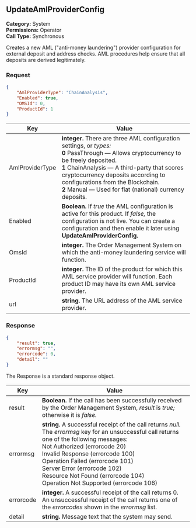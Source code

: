 ## UpdateAmlProviderConfig

**Category:** System<br />**Permissions:** Operator<br />**Call Type:** Synchronous

Creates a new AML ("anti-money laundering") provider configuration for external deposit and address checks. AML procedures help ensure that all deposits are derived legitimately.

### Request

```json
{
    "AmlProviderType": "ChainAnalysis",
    "Enabled": true,
    "OMSId": 0,
    "ProductId": 1
}
```

| Key             | Value                                                        |
| --------------- | ------------------------------------------------------------ |
| AmlProviderType | **integer.** There are three AML configuration settings, or *types:*<br />**0** PassThrough &mdash; Allows cryptocurrency to be freely deposited.<br />**1** ChainAnalysis &mdash; A third-party that scores cryptocurrency deposits according to configurations from the Blockchain.<br />**2** Manual &mdash; Used for fiat (national) currency deposits. |
| Enabled         | **Boolean.** If *true* the AML configuration is active for this product. If *false,* the configuration is not live. You can create a configuration and then enable it later using **UpdateAmlProviderConfig.** |
| OmsId           | **integer.** The Order Management System on which the anti-money laundering service will function. |
| ProductId       | **integer.** The ID of the product for which this AML service provider will function. Each product ID may have its own AML service provider. |
| url             | **string.** The URL address of the AML service provider.     |


### Response

```json
{
    "result": true,
    "errormsg": "",
    "errorcode": 0,
    "detail": ""
}
```
The Response is a standard response object.

| Key       | Value                                                        |
| --------- | ------------------------------------------------------------ |
| result    | **Boolean.** If the call has been successfully received by the Order Management System, *result* is *true;* otherwise it is *false.* |
| errormsg  | **string.** A successful receipt of the call returns *null.* The *errormsg* key for an unsuccessful call returns one of the following messages:<br />Not Authorized (errorcode 20)<br />Invalid Response (errorcode 100)<br />Operation Failed (errorcode 101)<br />Server Error (errorcode 102)<br />Resource Not Found (errorcode 104)<br />Operation Not Supported (errorcode 106) |
| errorcode | **integer.** A successful receipt of the call returns 0. An unsuccessful receipt of the call returns one of the *errorcodes* shown in the *errormsg* list. |
| detail    | **string.** Message text that the system may send.           |
